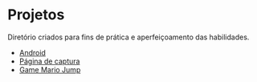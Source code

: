 # Projetos
 Diretório criados para fins de prática e aperfeiçoamento das habilidades. 

<ul>
 <li><a href="https://llucasbrasil.github.io/Projetos/site-android/index.html">Android</a></li>
 <li><a href="https://llucasbrasil.github.io/Projetos/pagina-captura-workshop/index.html">Página de captura</a></li>
 <li><a href="https://llucasbrasil.github.io/Projetos/game-mario-jump/index.html">Game Mario Jump</a></li>
</ul>
